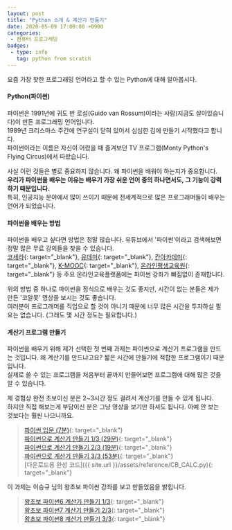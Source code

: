 ```yaml
---
layout: post
title: "Python 소개 & 계산기 만들기"
date: 2020-05-09 17:00:00 +0900
categories: 
 - 컴퓨터 프로그래밍
badges:
 - type: info
   tag: python from scratch
---
```


요즘 가장 핫한 프로그래밍 언어라고 할 수 있는 Python에 대해 알아봅시다.

<!--more-->

#### **Python(파이썬)**
파이썬은 1991년에 귀도 반 로섬(Guido van Rossum)이라는 사람(지금도 살아있습니다)이 만든 프로그래밍 언어입니다.  
1989년 크리스마스 주간에 연구실이 닫혀 있어서 심심한 김에 만들기 시작했다고 합니다.  
파이썬이라는 이름은 자신이 어렸을 때 즐겨보던 TV 프로그램(Monty Python's Flying Circus)에서 따왔습니다.  

사실 이런 것들은 별로 중요하지 않습니다. 왜 파이썬을 배워야 하는지가 중요합니다.  
**우리가 파이썬을 배우는 이유는 배우기 가장 쉬운 언어 중의 하나면서도, 그 기능이 강력하기 때문입니다.**  
특히, 인공지능 분야에서 많이 쓰이기 때문에 전세계적으로 많은 프로그래머들이 배우는 언어가 되었습니다.  

#### **파이썬을 배우는 방법**
파이썬을 배우고 싶다면 방법은 정말 많습니다.
유튜브에서 '파이썬'이라고 검색해보면 정말 많은 무료 강의들을 찾을 수 있습니다.  
[코세라](https://ko.coursera.org){: target="_blank"}, [유데미](https://udemy.com){: target="_blank"}, [칸아카데미](https://ko.khanacademy.org/){: target="_blank"}, [K-MOOC](https://kmooc.kr){: target="_blank"}, [온라인평생교육원](https://step.or.kr){: target="_blank"} 등 주요 온라인교육플랫폼에는 파이썬 강좌가 빠짐없이 존재합니다.

위의 방법 중 하나로 파이썬을 정식으로 배우는 것도 좋지만, 시간이 없는 분들은 제가 만든 '코알못' 영상을 보시는 것도 좋습니다.  
여러분이 프로그래머를 직업으로 할 것이 아니기 때문에 너무 많은 시간을 투자하실 필요는 없습니다. (그래도 몇 시간 정도는 필요합니다.)

#### **계산기 프로그램 만들기**
파이썬을 배우기 위해 제가 선택한 첫 번째 과제는 파이썬으로 계산기 프로그램을 만드는 것입니다.
왜 계산기를 만드냐고요? 짧은 시간에 만들기에 적합한 프로그램이기 때문입니다.  
실제로 쓸 수 있는 프로그램을 처음부터 끝까지 만들어보면 프로그램에 대해 많은 것을 알 수 있습니다.  

제 경험상 완전 초보이신 분은 2~3시간 정도 걸려서 계산기를 만들 수 있게 됩니다.  
하지만 직접 해보는게 부담이신 분은 그냥 영상을 보기만 하셔도 됩니다. 아예 안 보는 것보다는 훨씬 나으니까요.  

> [파이썬 입문 (7분)](https://www.youtube.com/watch?v=bsooj2LkyZ8){: target="_blank"}  
> [파이썬으로 계산기 만들기 1/3 (29분)](https://www.youtube.com/watch?v=FSIhfIkFy28&t=22s){: target="_blank"}  
> [파이썬으로 계산기 만들기 2/3 (19분)](https://www.youtube.com/watch?v=zLytuhDT68s&t=4s){: target="_blank"}  
> [파이썬으로 계산기 만들기 3/3 (53분)](https://www.youtube.com/watch?v=gloJLtpDiDE&t=3s){: target="_blank"}  
> [다운로드용 완성 코드]({{ site.url }}/assets/reference/CB_CALC.py){: target="_blank"}

이 과제는 이승규 님의 왕초보 파이썬 강좌를 보고 만들었음을 밝힙니다.
> [왕초보 파이썬6 계산기 만들기 1/3](https://www.youtube.com/watch?v=DXjseu_Oh1o){: target="_blank"}  
> [왕초보 파이썬7 계산기 만들기 2/3](https://www.youtube.com/watch?v=Vz_4p34u8i0){: target="_blank"}  
> [왕초보 파이썬8 계산기 만들기 3/3](https://www.youtube.com/watch?v=SGA9gHu7QIk){: target="_blank"}  
